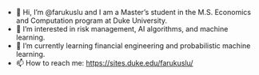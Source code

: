 - 👋 Hi, I’m @farukuslu and I am a Master’s student in the M.S. Economics and Computation program at Duke University. 
- 👀 I’m interested in risk management, AI algorithms, and machine learning.
- 🌱 I’m currently learning financial engineering and probabilistic machine learning.
- 📫 How to reach me: https://sites.duke.edu/farukuslu/

<!---
farukuslu/farukuslu is a ✨ special ✨ repository because its `README.md` (this file) appears on your GitHub profile.
You can click the Preview link to take a look at your changes.
--->
